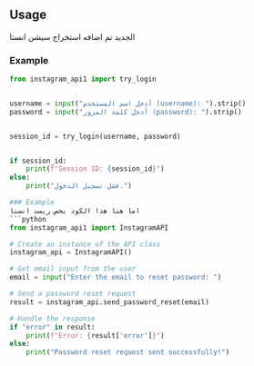 ## Usage

 الجديد تم اضافه استخراج سيشن انستا 
### Example
```python
from instagram_api1 import try_login


username = input("أدخل اسم المستخدم (username): ").strip()
password = input("أدخل كلمة المرور (password): ").strip()


session_id = try_login(username, password)


if session_id:
    print(f"Session ID: {session_id}")
else:
    print("فشل تسجيل الدخول.")

### Example
اما هنا هذا الكود يخص ريست انستا
```python
from instagram_api1 import InstagramAPI

# Create an instance of the API class
instagram_api = InstagramAPI()

# Get email input from the user
email = input("Enter the email to reset password: ")

# Send a password reset request
result = instagram_api.send_password_reset(email)

# Handle the response
if "error" in result:
    print(f"Error: {result['error']}")
else:
    print("Password reset request sent successfully!")

```
